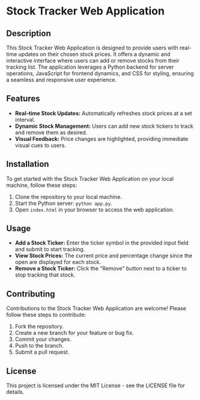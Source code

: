 # Stock Tracker Web Application

## Description

This Stock Tracker Web Application is designed to provide users with real-time updates on their chosen stock prices. It offers a dynamic and interactive interface where users can add or remove stocks from their tracking list. The application leverages a Python backend for server operations, JavaScript for frontend dynamics, and CSS for styling, ensuring a seamless and responsive user experience.

## Features

- **Real-time Stock Updates:** Automatically refreshes stock prices at a set interval.
- **Dynamic Stock Management:** Users can add new stock tickers to track and remove them as desired.
- **Visual Feedback:** Price changes are highlighted, providing immediate visual cues to users.

## Installation

To get started with the Stock Tracker Web Application on your local machine, follow these steps:

1. Clone the repository to your local machine.
2. Start the Python server: `python app.py`.
3. Open `index.html` in your browser to access the web application.

## Usage

- **Add a Stock Ticker:** Enter the ticker symbol in the provided input field and submit to start tracking.
- **View Stock Prices:** The current price and percentage change since the open are displayed for each stock.
- **Remove a Stock Ticker:** Click the "Remove" button next to a ticker to stop tracking that stock.

## Contributing

Contributions to the Stock Tracker Web Application are welcome! Please follow these steps to contribute:

1. Fork the repository.
2. Create a new branch for your feature or bug fix.
3. Commit your changes.
4. Push to the branch.
5. Submit a pull request.

## License

This project is licensed under the MIT License - see the LICENSE file for details.
